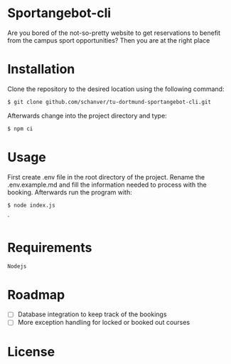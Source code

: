 # Sportangebot-cli
Are you bored of the not-so-pretty website to get reservations to benefit from the campus sport opportunities? Then you are at the right place 

# Installation 
Clone the repository to the desired location using the following command:
```bash
$ git clone github.com/schanver/tu-dortmund-sportangebot-cli.git
````
Afterwards change into the project directory and type:
```bash 
$ npm ci 
```
# Usage 
First create .env file in the root directory of the project. Rename the .env.example.md and fill the information needed to process with the booking.
Afterwards run the program with:

``` bash
$ node index.js
```

`

# Requirements 
```Nodejs```

# Roadmap 
- [ ] Database integration to keep track of the bookings 
- [ ] More exception handling for locked or booked out courses

# License
